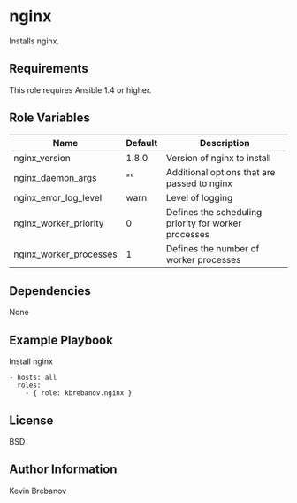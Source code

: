 nginx
=====

Installs nginx.

Requirements
------------

This role requires Ansible 1.4 or higher.

Role Variables
--------------

| Name                            | Default                  | Description |
|---------------------------------|--------------------------|-------------|
| nginx_version                   | 1.8.0                    | Version of nginx to install                   |
| nginx_daemon_args               | ""                       | Additional options that are passed to nginx
| nginx_error_log_level           | warn                     | Level of logging
| nginx_worker_priority           | 0                        | Defines the scheduling priority for worker processes |
| nginx_worker_processes          | 1                        | Defines the number of worker processes


Dependencies
------------

None

Example Playbook
----------------

Install nginx
```
- hosts: all
  roles:
    - { role: kbrebanov.nginx }
```

License
-------

BSD

Author Information
------------------

Kevin Brebanov
